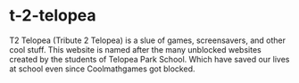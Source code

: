 # t-2-telopea

T2 Telopea (Tribute 2 Telopea) is a slue of games, screensavers, and other cool stuff.
This website is named after the many unblocked websites created by the students of Telopea Park School.
Which have saved our lives at school even since Coolmathgames got blocked.
